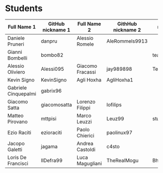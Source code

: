 # Students

| Full Name 1 | GitHub nickname 1 | Full Name 2 | GithHub nickname 2 | notes |
| ----------- | ----------------- | ----------- | ------------------ | ----- |
| Daniele Pruneri | danpru | Alessio Romele | AleRommels9913 | |
| Gianni Bombelli | bombo82 | | | teacher |
| Alessio Oliviero | Alessi095  | Giacomo Fracassi | jay989898 | TeamParo |
| Kevin Signo | KevinSigno | Agli Hoxha | AgliHoxha1 | |
| Gabriele Cinquepalmi | gabrix96 | | | |
| Giacomo Satta | giacomosatta | Lorenzo Filippi | lofilips | |
| Matteo Pirovano | mttpisi | Marco Leuzzi | Leuz99 | student |
| Ezio Raciti | ezioraciti | Paolo Chierici | paolinux97 | |
| Jacopo Galetti | jagama | Andrea Castoldi | c4sto |  |
| Loris De Francisci | IlDefra99 | Luca Magugliani | TheRealMogu | Bho |
